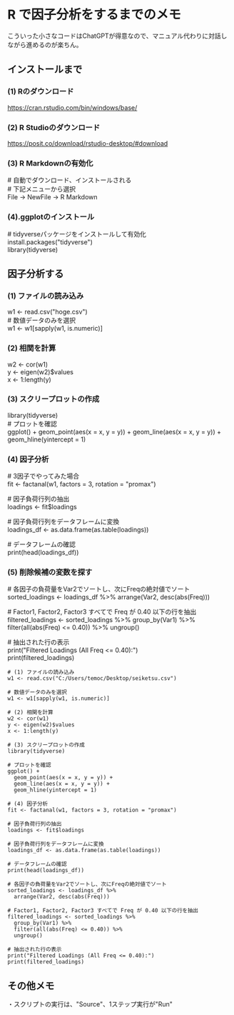 # R で因子分析をするまでのメモ
こういった小さなコードはChatGPTが得意なので、マニュアル代わりに対話しながら進めるのが楽ちん。

## インストールまで

### (1) Rのダウンロード  
https://cran.rstudio.com/bin/windows/base/
  
### (2) R Studioのダウンロード  
https://posit.co/download/rstudio-desktop/#download
  
### (3) R Markdownの有効化  
\# 自動でダウンロード、インストールされる  
\# 下記メニューから選択  
File -> NewFile -> R Markdown
  
### (4).ggplotのインストール  
\# tidyverseパッケージをインストールして有効化  
install.packages("tidyverse")  
library(tidyverse)  
  
## 因子分析する
  
### (1) ファイルの読み込み  
w1 <- read.csv("hoge.csv")  
\# 数値データのみを選択  
w1 <- w1[sapply(w1, is.numeric)]  
  
### (2) 相関を計算  
w2 <- cor(w1)  
y <- eigen(w2)$values  
x <- 1:length(y)  
  
### (3) スクリープロットの作成  
library(tidyverse)  
\# プロットを確認  
ggplot() + geom_point(aes(x = x, y = y)) + geom_line(aes(x = x, y = y)) + geom_hline(yintercept = 1)  
  
### (4) 因子分析  
\# 3因子でやってみた場合  
fit <- factanal(w1, factors = 3, rotation = "promax")  
  
\# 因子負荷行列の抽出  
loadings <- fit$loadings  
  
\# 因子負荷行列をデータフレームに変換  
loadings_df <- as.data.frame(as.table(loadings))  
  
\# データフレームの確認  
print(head(loadings_df))  
  
### (5) 削除候補の変数を探す  
  
\# 各因子の負荷量をVar2でソートし、次にFreqの絶対値でソート  
sorted_loadings <- loadings_df %>% arrange(Var2, desc(abs(Freq)))  
  
\# Factor1, Factor2, Factor3 すべてで Freq が 0.40 以下の行を抽出  
filtered_loadings <- sorted_loadings %>% group_by(Var1) %>% filter(all(abs(Freq) <= 0.40)) %>% ungroup()  
  
\# 抽出された行の表示  
print("Filtered Loadings (All Freq <= 0.40):")  
print(filtered_loadings)  

```
# (1) ファイルの読み込み
w1 <- read.csv("C:/Users/temoc/Desktop/seiketsu.csv")

# 数値データのみを選択
w1 <- w1[sapply(w1, is.numeric)]

# (2) 相関を計算
w2 <- cor(w1)
y <- eigen(w2)$values
x <- 1:length(y)

# (3) スクリープロットの作成
library(tidyverse)

# プロットを確認
ggplot() + 
  geom_point(aes(x = x, y = y)) + 
  geom_line(aes(x = x, y = y)) + 
  geom_hline(yintercept = 1)

# (4) 因子分析
fit <- factanal(w1, factors = 3, rotation = "promax")

# 因子負荷行列の抽出
loadings <- fit$loadings

# 因子負荷行列をデータフレームに変換
loadings_df <- as.data.frame(as.table(loadings))

# データフレームの確認
print(head(loadings_df))

# 各因子の負荷量をVar2でソートし、次にFreqの絶対値でソート
sorted_loadings <- loadings_df %>%
  arrange(Var2, desc(abs(Freq)))

# Factor1, Factor2, Factor3 すべてで Freq が 0.40 以下の行を抽出
filtered_loadings <- sorted_loadings %>%
  group_by(Var1) %>%
  filter(all(abs(Freq) <= 0.40)) %>%
  ungroup()

# 抽出された行の表示
print("Filtered Loadings (All Freq <= 0.40):")
print(filtered_loadings)
```

## その他メモ
・スクリプトの実行は、"Source"、1ステップ実行が"Run"
